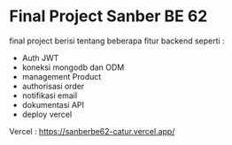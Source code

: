 # Final Project Sanber BE 62

final project berisi tentang beberapa fitur backend seperti : 
- Auth JWT
- koneksi mongodb dan ODM
- management Product
- authorisasi order
- notifikasi email
- dokumentasi API
- deploy vercel


Vercel : https://sanberbe62-catur.vercel.app/ 


